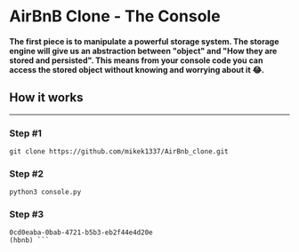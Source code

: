 # AirBnB Clone - The Console

#### The first piece is to manipulate a powerful storage system. The storage engine will give us an abstraction between "object" and "How they are stored and persisted". This means from your console code you can access the stored object without knowing and worrying about it :joy:.

## How it works
---
### Step #1
`git clone https://github.com/mikek1337/AirBnb_clone.git`

### Step #2

`python3 console.py`

### Step #3

```(hbnb) create BaseModel
0cd0eaba-0bab-4721-b5b3-eb2f44e4d20e
(hbnb) ```
